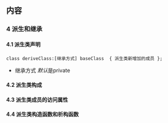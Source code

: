 ##  内容
###  4 派生和继承
####  4.1 派生类声明
`
class deriveClass:[继承方式] baseClass 
{
	派生类新增加的成员
};
`

+ 继承方式 *默认*是private 

####  4.2 派生类构成
####  4.3 派生类成员的访问属性

####  4.4 派生类构造函数和析构函数